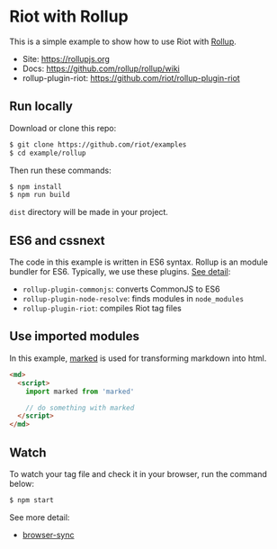 # Riot with Rollup

This is a simple example to show how to use Riot with [Rollup](https://github.com/rollup/rollup).

- Site: https://rollupjs.org
- Docs: https://github.com/rollup/rollup/wiki
- rollup-plugin-riot: https://github.com/riot/rollup-plugin-riot

## Run locally

Download or clone this repo:

```bash
$ git clone https://github.com/riot/examples
$ cd example/rollup
```

Then run these commands:

```bash
$ npm install
$ npm run build
```

`dist` directory will be made in your project.

## ES6 and cssnext

The code in this example is written in ES6 syntax. Rollup is an module bundler for ES6. Typically, we use these plugins. [See detail](rollup.config.js):

- `rollup-plugin-commonjs`: converts CommonJS to ES6
- `rollup-plugin-node-resolve`: finds modules in `node_modules`
- `rollup-plugin-riot`: compiles Riot tag files

## Use imported modules

In this example, [marked](https://github.com/chjj/marked) is used for transforming markdown into html.

```html
<md>
  <script>
    import marked from 'marked'

    // do something with marked
  </script>
</md>
```

## Watch

To watch your tag file and check it in your browser, run the command below:

```bash
$ npm start
```

See more detail:

- [browser-sync](https://browsersync.io/)
